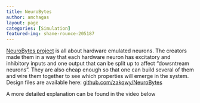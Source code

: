 ```yaml
---
title: NeuroBytes
author: amchagas
layout: page
categories: [Simulation]
featured-img: shane-rounce-205187
---
```

<a href="https://hackaday.io/project/3339-neurons-neurons-neurons" target="_blank" rel="noopener">NeuroBytes project</a> is all about hardware emulated neurons. The creators made them in a way that each hardware neuron has excitatory and inhibitory inputs and one output that can be split up to affect &#8220;dowsntream neurons&#8221;. They are also cheap enough so that one can build several of them and wire them together to see which properties will emerge in the system. Design files are available here: <a href="http://github.com/zakqwy/NeuroBytes" target="_blank" rel="noopener">github.com/zakqwy/NeuroBytes</a>

A more detailed explanation can be found in the video below

<span class="embed-youtube" style="text-align:center; display: block;"></span>
